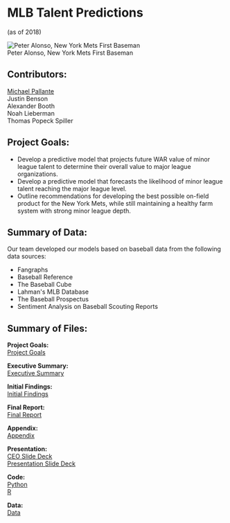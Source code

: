 # MLB Talent Predictions
(as of 2018)

![Peter Alonso, New York Mets First Baseman](https://media.giphy.com/media/YPK6jhwWrl67qxl9b7/giphy.gif)
<br>
Peter Alonso, New York Mets First Baseman

## Contributors: 

[Michael Pallante](https://github.com/michaelpallante)
<br>
Justin Benson
<br>
Alexander Booth
<br>
Noah Lieberman
<br>
Thomas Popeck Spiller

## Project Goals:

- Develop a predictive model that projects future WAR value of minor league talent to determine their overall value to major league organizations.
- Develop a predictive model that forecasts the likelihood of minor league talent reaching the major league level.
- Outline recommendations for developing the best possible on-field product for the New York Mets, while still maintaining a healthy farm system with strong minor league depth.

## Summary of Data:

Our team developed our models based on baseball data from the following data sources:
- Fangraphs
- Baseball Reference
- The Baseball Cube
- Lahman's MLB Database
- The Baseball Prospectus
- Sentiment Analysis on Baseball Scouting Reports

## Summary of Files:

**Project Goals:**
<br>
[Project Goals](https://github.com/michaelpallante/mlb_talent_predictions/blob/master/Reports/Project%20Goals/MLB_Talent_Prediction_Project_Goals.pdf)

**Executive Summary:**
<br>
[Executive Summary](https://github.com/michaelpallante/mlb_talent_predictions/blob/master/Reports/Executive%20Summary/MLB_Talent_Prediction_Executive_Summary.pdf)

**Initial Findings:**
<br>
[Initial Findings](https://github.com/michaelpallante/mlb_talent_predictions/tree/master/Reports/Initial%20Findings)

**Final Report:**
<br>
[Final Report](https://github.com/michaelpallante/mlb_talent_predictions/blob/master/Reports/Final%20Report/MLB_Talent_Prediction_Final_Report.pdf)

**Appendix:**
<br>
[Appendix](https://github.com/michaelpallante/mlb_talent_predictions/blob/master/Reports/Appendix/MLB_Talent_Prediction_Appendix.pdf)

**Presentation:**
<br>
[CEO Slide Deck](https://github.com/michaelpallante/mlb_talent_predictions/blob/master/Presentation/CEO%20Slide%20Deck/MLB_Talent_Prediction_CEO_Slide_Deck.pdf)
<br>
[Presentation Slide Deck](https://github.com/michaelpallante/mlb_talent_predictions/tree/master/Presentation/Presentation%20Slide%20Deck)

**Code:**
<br>
[Python](https://github.com/michaelpallante/mlb_talent_predictions/tree/master/Code/Python)
<br>
[R](https://github.com/michaelpallante/mlb_talent_predictions/tree/master/Code/R)

**Data:**
<br>
[Data](https://github.com/michaelpallante/mlb_talent_predictions/tree/master/Data/CSVs)
